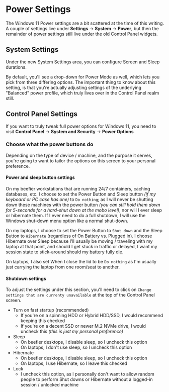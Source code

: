 # Power Settings

The Windows 11 Power settings are a bit scattered at the time of this writing. A couple of settings live under **Settings** -> **System** -> **Power**, but then the remainder of power settings still live under the old Control Panel widgets.

## System Settings

Under the new System Settings area, you can configure Screen and Sleep durations.

By default, you'll see a drop-down for Power Mode as well, which lets you pick from three differing options. The important thing to know about this setting, is that you're actually adjusting settings of the underlying "Balanced" power profile, which truly lives over in the Control Panel realm still.

## Control Panel Settings

If you want to truly tweak full power options for Windows 11, you need to visit **Control Panel** -> **System and Security** -> **Power Options**

### Choose what the power buttons do

Depending on the type of device / machine, and the purpose it serves, you're going to want to tailor the options on this screen to your personal preference.

#### Power and sleep button settings

On my beefier workstations that are running 24/7 containers, caching databases, etc. I choose to set the Power Button and Sleep button _(if my keyboard or PC case has one)_ to `Do nothing`; as I will never be shutting down these machines with the power button _(you can still hold them down for 5-seconds for a hard-shut down at the mobo level)_, nor will I ever sleep or hibernate them. If I ever need to do a full shutdown, I will use the Windows shut-down menu option like a normal shut-down.

On my laptops, I choose to set the Power Button to `Shut down` and the Sleep Button to `Hibernate` (regardless of On Battery vs. Plugged in). I choose Hibernate over Sleep because I'll usually be moving / traveling with my laptop at that point, and should I get stuck in traffic or delayed, I want my session state to stick-around should my battery fully die.

On laptops, I also set When I close the lid to be `Do nothing` as I'm usually just carrying the laptop from one room/seat to another.

#### Shutdown settings

To adjust the settings under this section, you'll need to click on `Change settings that are currenty unavailable` at the top of the Control Panel screen.

* Turn on fast startup (recommended)
  * If you're on a spinning HDD or Hybrid HDD/SSD, I would recommend keeping this checked
  * If you're on a decent SSD or newer M.2 NVMe drive, I would uncheck this _(this is just my personal preference)_
* Sleep
  * On beefier desktops, I disable sleep, so I uncheck this option
  * On laptops, I don't use sleep, so I uncheck this option
* Hibernate
  * On beefier desktops, I disable sleep, so I uncheck this option
  * On laptops, I use Hibernate, so I leave this checked
* Lock
  * I uncheck this option, as I personally don't want to allow random people to perform Shut downs or Hibernate without a logged-in session / unlocked machine
